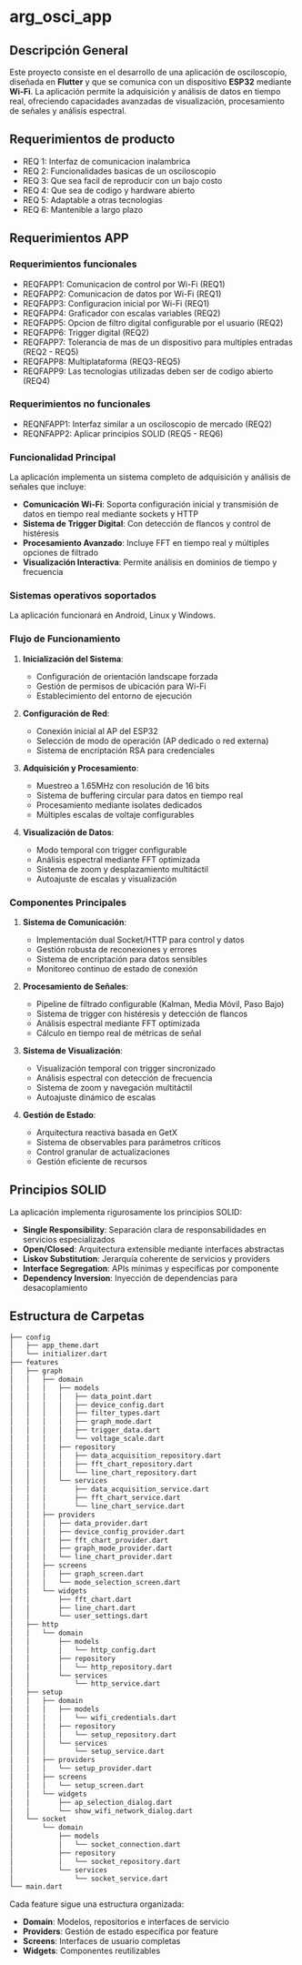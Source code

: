 # arg_osci_app

## Descripción General

Este proyecto consiste en el desarrollo de una aplicación de osciloscopio, diseñada en **Flutter** y que se comunica con un dispositivo **ESP32** mediante **Wi-Fi**. La aplicación permite la adquisición y análisis de datos en tiempo real, ofreciendo capacidades avanzadas de visualización, procesamiento de señales y análisis espectral.

## Requerimientos de producto

- REQ 1: Interfaz de comunicacion inalambrica
- REQ 2: Funcionalidades basicas de un osciloscopio
- REQ 3: Que sea facil de reproducir con un bajo costo
- REQ 4: Que sea de codigo y hardware abierto
- REQ 5: Adaptable a otras tecnologias
- REQ 6: Mantenible a largo plazo

## Requerimientos APP
### Requerimientos funcionales
- REQFAPP1: Comunicacion de control por Wi-Fi (REQ1)
- REQFAPP2: Comunicacion de datos por Wi-Fi (REQ1)
- REQFAPP3: Configuracion inicial por Wi-Fi (REQ1)
- REQFAPP4: Graficador con escalas variables (REQ2)
- REQFAPP5: Opcion de filtro digital configurable por el usuario (REQ2)
- REQFAPP6: Trigger digital (REQ2)
- REQFAPP7: Tolerancia de mas de un dispositivo para multiples entradas (REQ2 - REQ5)
- REQFAPP8: Multiplataforma (REQ3-REQ5)
- REQFAPP9: Las tecnologias utilizadas deben ser de codigo abierto (REQ4)

### Requerimientos no funcionales
- REQNFAPP1: Interfaz similar a un osciloscopio de mercado (REQ2)
- REQNFAPP2: Aplicar principios SOLID (REQ5 - REQ6)

### Funcionalidad Principal

La aplicación implementa un sistema completo de adquisición y análisis de señales que incluye:
- **Comunicación Wi-Fi**: Soporta configuración inicial y transmisión de datos en tiempo real mediante sockets y HTTP
- **Sistema de Trigger Digital**: Con detección de flancos y control de histéresis
- **Procesamiento Avanzado**: Incluye FFT en tiempo real y múltiples opciones de filtrado
- **Visualización Interactiva**: Permite análisis en dominios de tiempo y frecuencia

### Sistemas operativos soportados

La aplicación funcionará en Android, Linux y Windows.

### Flujo de Funcionamiento

1. **Inicialización del Sistema**: 
   - Configuración de orientación landscape forzada
   - Gestión de permisos de ubicación para Wi-Fi
   - Establecimiento del entorno de ejecución

2. **Configuración de Red**: 
   - Conexión inicial al AP del ESP32
   - Selección de modo de operación (AP dedicado o red externa)
   - Sistema de encriptación RSA para credenciales

3. **Adquisición y Procesamiento**: 
   - Muestreo a 1.65MHz con resolución de 16 bits
   - Sistema de buffering circular para datos en tiempo real
   - Procesamiento mediante isolates dedicados
   - Múltiples escalas de voltaje configurables

4. **Visualización de Datos**: 
   - Modo temporal con trigger configurable
   - Análisis espectral mediante FFT optimizada
   - Sistema de zoom y desplazamiento multitáctil
   - Autoajuste de escalas y visualización

### Componentes Principales

1. **Sistema de Comunicación**:
    - Implementación dual Socket/HTTP para control y datos
    - Gestión robusta de reconexiones y errores
    - Sistema de encriptación para datos sensibles
    - Monitoreo continuo de estado de conexión

2. **Procesamiento de Señales**:
    - Pipeline de filtrado configurable (Kalman, Media Móvil, Paso Bajo)
    - Sistema de trigger con histéresis y detección de flancos
    - Análisis espectral mediante FFT optimizada
    - Cálculo en tiempo real de métricas de señal

3. **Sistema de Visualización**:
    - Visualización temporal con trigger sincronizado
    - Análisis espectral con detección de frecuencia
    - Sistema de zoom y navegación multitáctil
    - Autoajuste dinámico de escalas

4. **Gestión de Estado**:
    - Arquitectura reactiva basada en GetX
    - Sistema de observables para parámetros críticos
    - Control granular de actualizaciones
    - Gestión eficiente de recursos

## Principios SOLID

La aplicación implementa rigurosamente los principios SOLID:
- **Single Responsibility**: Separación clara de responsabilidades en servicios especializados
- **Open/Closed**: Arquitectura extensible mediante interfaces abstractas
- **Liskov Substitution**: Jerarquía coherente de servicios y providers
- **Interface Segregation**: APIs mínimas y específicas por componente
- **Dependency Inversion**: Inyección de dependencias para desacoplamiento

## Estructura de Carpetas

```bash
├── config
│   ├── app_theme.dart
│   └── initializer.dart
├── features
│   ├── graph
│   │   ├── domain
│   │   │   ├── models
│   │   │   │   ├── data_point.dart
│   │   │   │   ├── device_config.dart
│   │   │   │   ├── filter_types.dart
│   │   │   │   ├── graph_mode.dart
│   │   │   │   ├── trigger_data.dart
│   │   │   │   └── voltage_scale.dart
│   │   │   ├── repository
│   │   │   │   ├── data_acquisition_repository.dart
│   │   │   │   ├── fft_chart_repository.dart
│   │   │   │   └── line_chart_repository.dart
│   │   │   └── services
│   │   │       ├── data_acquisition_service.dart
│   │   │       ├── fft_chart_service.dart
│   │   │       └── line_chart_service.dart
│   │   ├── providers
│   │   │   ├── data_provider.dart
│   │   │   ├── device_config_provider.dart
│   │   │   ├── fft_chart_provider.dart
│   │   │   ├── graph_mode_provider.dart
│   │   │   └── line_chart_provider.dart
│   │   ├── screens
│   │   │   ├── graph_screen.dart
│   │   │   └── mode_selection_screen.dart
│   │   └── widgets
│   │       ├── fft_chart.dart
│   │       ├── line_chart.dart
│   │       └── user_settings.dart
│   ├── http
│   │   └── domain
│   │       ├── models
│   │       │   └── http_config.dart
│   │       ├── repository
│   │       │   └── http_repository.dart
│   │       └── services
│   │           └── http_service.dart
│   ├── setup
│   │   ├── domain
│   │   │   ├── models
│   │   │   │   └── wifi_credentials.dart
│   │   │   ├── repository
│   │   │   │   └── setup_repository.dart
│   │   │   └── services
│   │   │       └── setup_service.dart
│   │   ├── providers
│   │   │   └── setup_provider.dart
│   │   ├── screens
│   │   │   └── setup_screen.dart
│   │   └── widgets
│   │       ├── ap_selection_dialog.dart
│   │       └── show_wifi_network_dialog.dart
│   └── socket
│       └── domain
│           ├── models
│           │   └── socket_connection.dart
│           ├── repository
│           │   └── socket_repository.dart
│           └── services
│               └── socket_service.dart
└── main.dart
```

Cada feature sigue una estructura organizada:
- **Domain**: Modelos, repositorios e interfaces de servicio
- **Providers**: Gestión de estado específica por feature
- **Screens**: Interfaces de usuario completas
- **Widgets**: Componentes reutilizables